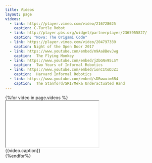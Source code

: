 ```yaml
---
title: Videos
layout: page
videos:
  - link: https://player.vimeo.com/video/216728625
    caption: C-Turtle Robot
  - link: http://player.pbs.org/widget/partnerplayer/2365955827/
    caption: "Nova: The Origami Code"
  - link: https://player.vimeo.com/video/204797330
    caption: Night of the Open Door 2017
  - link: https://www.youtube.com/embed/m9Aa8BevJwg
    caption:  The Flying Monkey
  - link: https://www.youtube.com/embed/jZbGNv95LSY
    caption:  Two Years of Informal Robotics
  - link: https://www.youtube.com/embed/ionC1toDJZI
    caption:  Harvard Informal Robotics
  - link: https://www.youtube.com/embed/sDRwwuim6B4
    caption:  The Stanford/SRI/Meka Underactuated Hand
---
```


<div class="row">
{%for video in page.videos %}
<div class="col-sm-6">
<div class="thumbnail">
<div class="embed-responsive embed-responsive-16by9">
<iframe src="{{video.link}}" allowfullscreen></iframe>
</div>
<div class="caption">
{{video.caption}}
</div>
</div>
</div>
{%endfor%}
</div>
